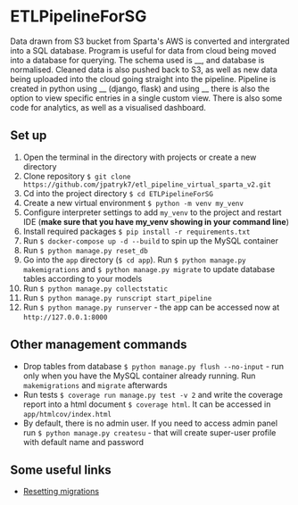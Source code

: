# ETLPipelineForSG
Data drawn from S3 bucket from Sparta's AWS is converted and intergrated into a SQL database. Program is useful for data from cloud being moved into a database for querying. The schema used is __, and database is normalised. Cleaned data is also pushed back to S3, as well as new data being uploaded into the cloud going straight into the pipeline.
Pipeline is created in python using __ (django, flask) and using __ there is also the option to view specific entries in a single custom view. 
There is also some code for analytics, as well as a visualised dashboard.

## Set up
1. Open the terminal in the directory with projects or create a new directory
2. Clone repository `$ git clone https://github.com/jpatryk7/etl_pipeline_virtual_sparta_v2.git`
3. Cd into the project directory `$ cd ETLPipelineForSG`
4. Create a new virtual environment `$ python -m venv my_venv`
5. Configure interpreter settings to add `my_venv` to the project and restart IDE (**make sure that you have my_venv showing in your command line**)
6. Install required packages `$ pip install -r requirements.txt`
7. Run `$ docker-compose up -d --build` to spin up the MySQL container
8. Run `$ python manage.py reset_db`
9. Go into the `app` directory (`$ cd app`). Run `$ python manage.py makemigrations` and `$ python manage.py migrate` to update database tables according to your models
10. Run `$ python manage.py collectstatic`
11. Run `$ python manage.py runscript start_pipeline`
12. Run `$ python manage.py runserver` - the app can be accessed now at `http://127.0.0.1:8000`
## Other management commands
* Drop tables from database `$ python manage.py flush --no-input` - run only when you have the MySQL container already running. Run `makemigrations` and `migrate` afterwards
* Run tests `$ coverage run manage.py test -v 2` and write the coverage report into a html document `$ coverage html`. It can be accessed in `app/htmlcov/index.html`
* By default, there is no admin user. If you need to access admin panel run `$ python manage.py createsu` - that will create super-user profile with default name and password
## Some useful links
* [Resetting migrations](https://simpleisbetterthancomplex.com/tutorial/2016/07/26/how-to-reset-migrations.html)